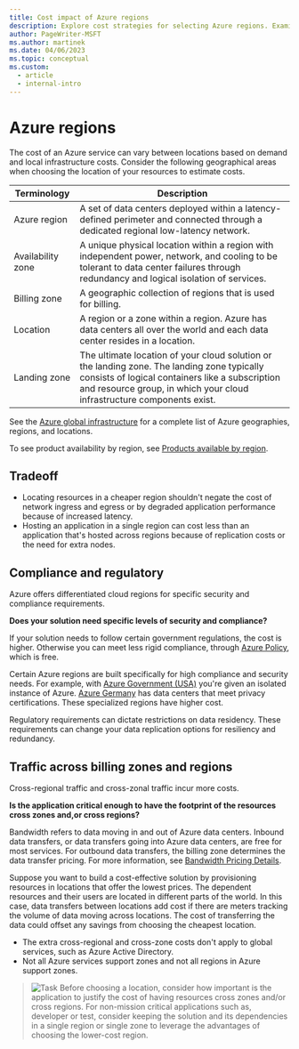 ```yaml
---
title: Cost impact of Azure regions
description: Explore cost strategies for selecting Azure regions. Examine tradeoffs, compliance and regulatory issues, and traffic costs across billing zones and regions.
author: PageWriter-MSFT
ms.author: martinek
ms.date: 04/06/2023
ms.topic: conceptual
ms.custom:
  - article
  - internal-intro
---
```


# Azure regions

The cost of an Azure service can vary between locations based on demand and local infrastructure costs. Consider the following geographical areas when choosing the location of your resources to estimate costs.

|Terminology|Description|
|---|---|
|Azure region|A set of data centers deployed within a latency-defined perimeter and connected through a dedicated regional low-latency network. |
|Availability zone |A unique physical location within a region with independent power, network, and cooling to be tolerant to data center failures through redundancy and logical isolation of services.|
|Billing zone|A geographic collection of regions that is used for billing.|
|Location|A region or a zone within a region. Azure has data centers all over the world and each data center resides in a location. |
|Landing zone|The ultimate location of your cloud solution or the landing zone. The landing zone typically consists of logical containers like a subscription and resource group, in which your cloud infrastructure components exist. |

See the [Azure global infrastructure](https://azure.microsoft.com/global-infrastructure) for a complete list of Azure geographies, regions, and locations.

To see product availability by region, see [Products available by region](https://azure.microsoft.com/global-infrastructure/services/).

## Tradeoff

- Locating resources in a cheaper region shouldn't negate the cost of network ingress and egress or by degraded application performance because of increased latency.
- Hosting an application in a single region can cost less than an application that's hosted across regions because of replication costs or the need for extra nodes.

## Compliance and regulatory
Azure offers differentiated cloud regions for specific security and compliance requirements.

**Does your solution need specific levels of security and compliance?**
 
If your solution needs to follow certain government regulations, the cost is higher. Otherwise you can meet less rigid compliance, through [Azure Policy](/azure/governance/policy/overview), which is free.

Certain Azure regions are built specifically for high compliance and security needs. For example, with [Azure Government (USA)](/azure/azure-government/) you're given an isolated instance of Azure. [Azure Germany](https://azure.microsoft.com/global-infrastructure/germany/) has data centers that meet privacy certifications. These specialized regions have higher cost.

Regulatory requirements can dictate restrictions on data residency. These requirements can change your data replication options for resiliency and redundancy.

## Traffic across billing zones and regions
Cross-regional traffic and cross-zonal traffic incur more costs.

**Is the application critical enough to have the footprint of the resources cross zones and,or cross regions?**

Bandwidth refers to data moving in and out of Azure data centers. Inbound data transfers, or data transfers going into Azure data centers, are free for most services. For outbound data transfers, the billing zone determines the data transfer pricing. For more information, see [Bandwidth Pricing Details](https://azure.microsoft.com/pricing/details/bandwidth/?cdn=disable).

Suppose you want to build a cost-effective solution by provisioning resources in locations that offer the lowest prices. The dependent resources and their users are located in different parts of the world. In this case, data transfers between locations add cost if there are meters tracking the volume of data moving across locations. The cost of transferring the data could offset any savings from choosing the cheapest location.
- The extra cross-regional and cross-zone costs don't apply to global services, such as Azure Active Directory.
- Not all Azure services support zones and not all regions in Azure support zones.

> ![Task](./images/i-best-practices.png) Before choosing a location, consider how important is the application to justify the cost of having resources cross zones and/or cross regions. For non-mission critical applications such as, developer or test, consider keeping the solution and its dependencies in a single region or single zone to leverage the advantages of choosing the lower-cost region.
